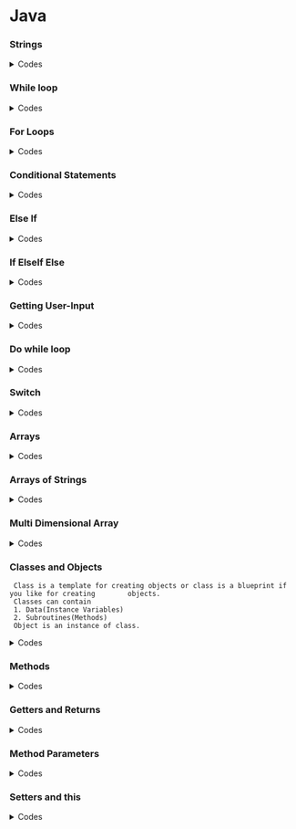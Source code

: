 # Java

### Strings


  <details>
  
  
  Strings in Java are Objects that are backed internally by a char array. Since arrays are
  immutable(cannot grow), Strings are immutable as well. Whenever a change to a String is made,
  an entirely new String is created. 
  
  <summary>Codes</summary>

   ```
    
     public class Application
     {
     public static void main(String[] args)
     {
     int myInt = 7;
    
     String text = "Hello";
     String blank ="";
     String name = "Bob";
    
     String greeting = text +\blank + name;
     System.out.println(greeting);
     System.out.println("Hello"+" " + "Bob");
     System.out.println("My integer is: " + myInt);
     double myDouble = 7.8;
     System.out.println("My number is: " +my Double + ".");
    
     }
     }
    
  ```  
  </details>
  
  
### While loop
 
 <details>
 <summary>Codes</summary>
  
  ```
  
  public class Application{
  public static void main(String[] args){
  int value = 10;
  boolean loop= 4 < 5;
                      while( value<10){
  
                      System.out.println("Hello" + value);
  /*if(loop==5){
  break;
  }*/
  value=value+1;
                      
    
   }
  }
  
  ```
 </details>
 
  
 ### For Loops
  
  <details>
  <summary>Codes</summary>
  
  ```
  
  public class Application{
  public static void main(String[] args){
  for(int i=0; i<5; i++){
                    System.out.print("The value of i is: %d\n", i);
                    }
               }
          }
                    
  ```
 </details>
  
  
 ### Conditional Statements
  
  <details>
  <summary>Codes</summary>
    
   ```
    
    public class Application{
    public static void main(String[] args){
    int myInt=20;
    
    if(myInt<30){
    System.out.println("Yes, It's true!");
                  else{
    System.out.println("No, it's false!");
                  }
                  
    }
  }
                  
  ```
  </details>  
  
    
### Else If    
   
<details>
<summary>Codes</summary>
  
 ```
  
    public class Application{
    public static void main(String[] args){
    int myInt=5;
    
    if(myInt<10){
    System.out.println("Yes, It's true!");
                  else if(myInt<20){
    System.out.println("No, it's false!");
                  }
                  
    }
  }
  
                                     
  ```
  </details>
    
  
 ### If ElseIf Else
    
<details>
<summary>Codes</summary>  
  
```
    
 public class Application{
 public static void main(String[] args){
 int myInt=5;
    
 if(myInt<10){
    System.out.println("Yes, It's true!");
                  else if(myInt<20){
    System.out.println("No, it's false!");
                  }
       else{
    System.out.println("None of the above!");
                  }           
      }
    }  
                                     
  ```
 </details>
    
    
### Getting User-Input
  
  <details>
  <summary>Codes</summary>
    
  ```
    
    import java.until.Scanner;
    
    public class Application{
    public static void main(String[] args){
    //Create scanner object
    Scanner input=new Scanner(System.in);
    
    //Output the program
    System.out.println("Enter the integer/float/double/char/string: ");
    
    //Wait for the user to enter something
    int/float/double/char/string value = input.nextInt/Float/Double/Char/String();
    
    //Tell then what they entered
    System.out.println("You Entered: " + line/value);
    
    }
    }
    
    
  ```
  </details>
    
  
### Do while loop
  
  <details>
  <summary>Codes </summary>
    
  ```
    
    import java.until.Scanner;
    
    public class App{
    public static void main(String[] args){
    
    Scanner scanner = new Scanner(System.in):
    /*
    System.out.println("Enter a number: ");
    int value = scanner.nextInt();
    
    while(value i=5){
    System.out.println("Enter a number: ");
    value = scanner.nextInt();
    }*/
    
    int value=0;
    do {
    System.out.println("Enter a number: ");
    value = scanner.nextInt();
    }
    while(value !=5);
    
    System.out.println("got 5!");
    
    }
    }
    
  ```
  </details>
    
    
### Switch
    
<details>
<summary>Codes</summary>
    
 ```   
    
    import java.until.Scanner;
    public class Application{
    
    public static void main(String[] args){
    Scanner input = new Scanner(System.in);
    
    System.out.println("Please enter a command: ");
    String text = input.nextLine();
    
    switch(text){
    case "start";
    System.out.println("Machine Started!");
    break;
    
    case "stop";
    System.out.println("Machine Stopped!");
    break;
    
    default:
    System.out.println("Command not recognized!");
    }
    }
    }
    
    
  ```
  </details>
    
    
 ### Arrays
   
  <details>
  <summary>Codes</summary>
     
  ```
     
     public class App{
     public static void main(String[] args){
     int value = 7;
     int[] values;
     values = new int[3];
     
     System.out.println(values[0]);
     
     values[0] = 10;
     values[1] = 20;
     values[2] = 30;
     
     System.out.println(values[0]);
     System.out.println(values[1]);
     System.out.println(values[2]);
     
     for(int i=0; i<values.length; i++){
             System.out.println(values[i]);
     }
     int[] numbers = {5, 6, 7};
     for(int i=0; i<numbers.length; i++){
     System.out.println(number[i]);
     }
     }
     }
     
     
  ```
 </details>
    
     
    
 ### Arrays of Strings
 
  <details>
  <summary>Codes</summary>
      
  ``` 
      
      public class App {
      public static void main(String[] args){
      String[] words = new String[3];
      
      words[0] = "Hello";
      words[1] = "to";
      words[2] = "you";
      
      System.out.println(words[2]);
      String[] fruits = {"apple", "banana", "pear", "kiwi");;
      
      for(String fruit: fruits){
      System.out.println(fruit);
      }
      int value = 0;
      String text = null;
      System.out.println(text);
      String[] texts = new String[2];
      System.out.println(texts[0]);
      texts[0] = "one";
      }
      }
      
      
 ``` 
 </details>
    
 ### Multi Dimensional Array 
   
   <details>
   <summary>Codes</summary>
     
   ```
      public class App{
      public static void main(String[] arrgs){
      int value = {3, 5,254};
      System.out.println(values[2]);
      int[][]grid = {
        {3, 5, 2343}
        {2, 4}
        {1, 2, 3, 4}
     };
     
     System.out.println(grid[1][1]);
     System.out.println(grid[0][2]);
     
     String[][] = text= new String[2][3];
     
     text[0][1] = "Hello there";
     System.out.println(text[0][1]);
     
     for(int row=0; row<grid.length; row++){
             for(int col=0; col<grid[row].length;col++){
     System.out.println(grid[row][col] + "\t");
     }
     System.out.println();
     }
     String[][] words = new String[2][];
     System.out.println(words[0]);
     words[0] = new String[3];
     words[0] = "Hi there";
     System.out.println(words[0][1]);
     }
     }
     
   ```
     
  </details>
    
 ### Classes and Objects
    
    
     Class is a template for creating objects or class is a blueprint if you like for creating        objects.
     Classes can contain
     1. Data(Instance Variables)
     2. Subroutines(Methods)
     Object is an instance of class.
    
  <details>  
  <summary>Codes</summary>
      
   ```
      
      class Person{
      String name;
      int age;
      }
      
      public class App{
      public static void main(String[] args){
      Person person1 = new Person();
      person1.name = "Joe";
      person1.age = "21";
      
      Person person2 = new Person();
      person2.name = "Ally";
      person2.age + "33";
      
      System.out.println(person1.name);
      
      }
      }
    
    Output:
    Joe
      
  ```
      
  </details>
    
  
### Methods
    
  <details>
  <summary>Codes</summary>
      
  ```
    
     class Person{
     String name;
     int age;
      
     void speak(){
     for(int i=o; i<3; i++){
                        System.out.println("My name is: " + name + "and I am" + age+ " years old ");
     void sayHello() {
                        System.out.println("Hello there!");
         }
     }
      
     public class App{
     public static void main(String[] args){
     Person person1 = new Person();
     person1.name = "Joe";
     person1.age = "21";
      
     Person person2 = new Person();
     person2.name = "Ally";
     person2.age + "33";
      
     System.out.println(person1.name);
      
     }
     }
 
   ```
      
   </details>
      
 
### Getters and Returns
    
  <details>
  <summary>Codes</summary>
    
  ```
    class Person{
    String name;
    int age;
    
    void speak(){
    System.out.println("My name is: " +name);
    }
    
    int calculateYearsToRetirement(){
    int yearsLeft = 65-age;
    System.out.println(yaersLeft);
    return yearsLeft;
    
    }
    int getAge(){
    return age;
    }
    String getName(){
    return name;
    }
    }
    
    public class App {
    
    
    public static void main(String[] args){
    Person person1 = new Person();
    
    person1.name ="Joe";
    person1.age="25";
    
    person.speak();
    
    int years=person1.calculateYearsToRetirement();
    
    System.out.println("Years till retirements" +years);
    
    int age=person1.getAge();
    String name=person1.getName();
    
    System.out.println("Name is: "+name);
    System.out.println("Age is:" +age);
    
    }
    }
    
  ```
    
  </details>
    
  
### Method Parameters
   
  <details>
  <summary>Codes</summary>
 
```
   class Robot{
    public void speak(String text){
    System.out.println(text);
    }
    public void jump(int height){
    System.out.println("Jumping: +height);
    }
    public void move(String direction, double distance){
    System.out.println("Moving "+distance +"meters in direction" +direction);
    }
    }
    
    public class App{
    public static void main(Strings[] args){
    Robot sam = new Robot();
    
    sam.speak("Hi I'm Sam.");
    sam.jump(7);
    
    sam.move("West", 12.2);
    String greeting="Hello there";
    sam.speak(greeting);
    
    int value=14;
    sam.jump(value);
    
    }
    }
    
  ```
   
  </details>
    
   
### Setters and this
    
  <details>
  <summary>Codes</summary>
    
```
  
   class Frog{
    private String name;
    private int age;
    
    public void setName(String name){
    this.name=name;
    }
    
    public void setAge(int age){
    this.age=age;
    }
    
    public String getName(){
    return name;
    }
    
    public int getAge(){
    return age;
    }
    
    public void setInfo(String name, int age){
    setName(name);
    setAge(age);
    }
    }
    
    public class App{
    
    public static void main(String[] args)
    Frog frog1=new Frog();
    frog1.setName("Bertie");
    frog1.age=1;
    
    System.out.println(frog1.gerName());
    }
    }
    
  ```
    
  </details>
    
    
    
    
    
  
